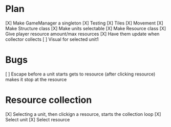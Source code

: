 # Plan

[X] Make GameManager a singleton
[X] Testing
[X] Tiles
[X] Movement 
[X] Make Structure class
[X] Make units selectable
[X] Make Resource class
[X] Give player resource amount/max resources
[X] Have them update when collector collects
[ ] Visual for selected unit1 


# Bugs
[ ] Escape before a unit starts gets to resource (after clicking resource) makes it stop at the resource

# Resource collection
[X] Selecting a unit, then clickign a resource, starts the collection loop
[X] Select unit
[X] Select resource

